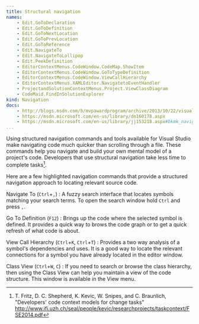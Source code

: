 ```yaml
---
title: Structural navigation
names:
    - Edit.GoToDeclaration
    - Edit.GoToDefinition
    - Edit.GoToNextLocation
    - Edit.GoToPrevLocation
    - Edit.GoToReference
    - Edit.NavigateTo
    - Edit.NavigateToLollipop
    - Edit.PeekDefinition
    - EditorContextMenus.CodeWindow.CodeMap.ShowItem
    - EditorContextMenus.CodeWindow.GoToTypeDefinition
    - EditorContextMenus.CodeWindow.ViewCallHierarchy
    - EditorContextMenus.XAMLEditor.NavigatetoEventHandler
    - ProjectandSolutionContextMenus.Project.ViewClassDiagram
    - CodeMaid.FindInSolutionExplorer
kind: Navigation
docs:
    - http://blogs.msdn.com/b/mvpawardprogram/archive/2013/10/22/visual-studio-2013-navigate-to-improvements.aspx
    - https://msdn.microsoft.com/en-us/library/dn160178.aspx
    - https://msdn.microsoft.com/en-us/library/jj153218.aspx#bkmk_navigating
...
```


Using structured navigation commands and tools available for Visual Studio make
navigating code much quicker than scrolling through a file. These commands
help you navigate and build your own mental model of a project's code.
Developers that use structural navigation take less time to complete
tasks[^Fritz-etal].

Here are a few highlighted navigation commands that provide a structured
navigation approach to locating relevant source code.

Navigate To (`Ctrl`+`,`)
:   A fuzzy search interface that locates symbols matching your search
terms.  To open the search window hold `Ctrl` and press `,`.

Go To Definition (`F12`)
:   Brings up the code where the selected symbol is defined.  It provides a
quick way to brows the code graph or to get a quick refresh of what code is
about.

View Call Hierarchy (`Ctrl`+`K`, `Ctrl`+`T`)
:   Provides a two way analysis of a symbol's dependencies and uses.  It is a
good way to locate the relevant connections for a symbol you have already
located in the editor window.

Class View (`Ctrl`+`W`, `C`)
:   If you need to search or browse the class hierarchy, then using the Class
View can help you maintain a view of the code structure. This window is
available in the View menu.

[^Fritz-etal]: T. Fritz, D. C. Shepherd, K. Kevic, W. Snipes, and C. Braunlich,
"Developers' code context models for change tasks"
<http://www.ifi.uzh.ch/seal/people/kevic/researchprojects/taskcontext/FSE2014.pdf>

